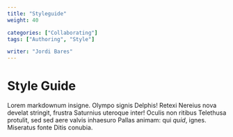 ```yaml
---
title: "Styleguide"
weight: 40

categories: ["Collaborating"]
tags: ["Authoring", "Style"]

writer: "Jordi Bares"
---
```

# Style Guide

Lorem markdownum insigne. Olympo signis Delphis! Retexi Nereius nova develat
stringit, frustra Saturnius uteroque inter! Oculis non ritibus Telethusa
protulit, sed sed aere valvis inhaesuro Pallas animam: qui *quid*, ignes.
Miseratus fonte Ditis conubia.
